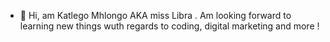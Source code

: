 - 👋 Hi, am Katlego Mhlongo AKA miss Libra . Am looking forward to learning new things wuth regards to coding, digital marketing and more !
